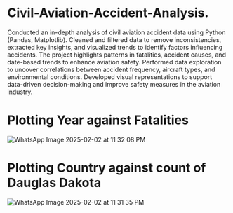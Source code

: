 # Civil-Aviation-Accident-Analysis.
Conducted an in-depth analysis of civil aviation accident data using Python (Pandas, Matplotlib). Cleaned and filtered data to remove inconsistencies, extracted key insights, and visualized trends to identify factors influencing accidents. The project highlights patterns in fatalities, accident causes, and date-based trends to enhance aviation safety. Performed data exploration to uncover correlations between accident frequency, aircraft types, and environmental conditions. Developed visual representations to support data-driven decision-making and improve safety measures in the aviation industry.

# Plotting Year against Fatalities
![WhatsApp Image 2025-02-02 at 11 32 08 PM](https://github.com/user-attachments/assets/7c6e0886-65cd-4b07-ad7d-f35b29678854)


# Plotting Country against count of Dauglas Dakota
![WhatsApp Image 2025-02-02 at 11 31 35 PM](https://github.com/user-attachments/assets/f6907f66-8377-4ddd-babb-e6a8d7cb885e)

